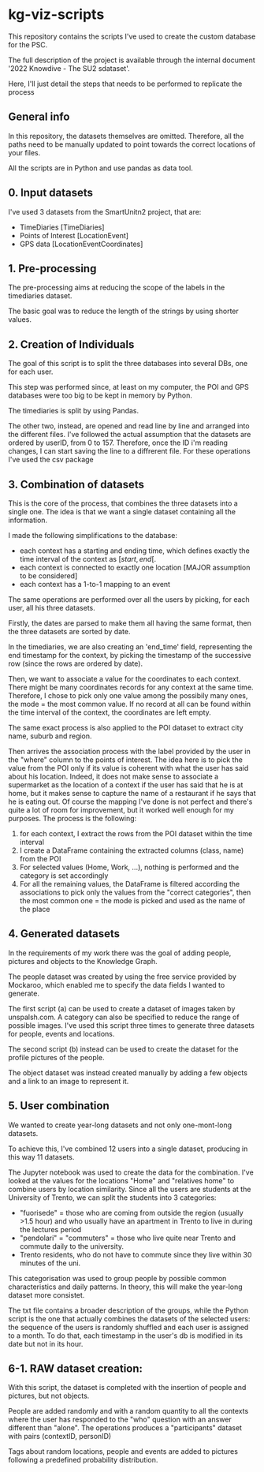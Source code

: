 # kg-viz-scripts

This repository contains the scripts I've used to create the custom database for the PSC.

The full description of the project is available through the internal document '2022 Knowdive - The SU2 sdataset'.

Here, I'll just detail the steps that needs to be performed to replicate the process

## General info

In this repository, the datasets themselves are omitted. Therefore, all the paths need to be manually updated to point towards the correct locations of your files.

All the scripts are in Python and use pandas as data tool.

## 0. Input datasets

I've used 3 datasets from the SmartUnitn2 project, that are:
- TimeDiaries [TimeDiaries]
- Points of Interest [LocationEvent]
- GPS data [LocationEventCoordinates]

## 1. Pre-processing

The pre-processing aims at reducing the scope of the labels in the timediaries dataset.

The basic goal was to reduce the length of the strings by using shorter values.

## 2. Creation of Individuals

The goal of this script is to split the three databases into several DBs, one for each user.

This step was performed since, at least on my computer, the POI and GPS databases were too big to be kept in memory by Python.

The timediaries is split by using Pandas.

The other two, instead, are opened and read line by line and arranged into the different files.
I've followed the actual assumption that the datasets are ordered by userID, from 0 to 157.
Therefore, once the ID i'm reading changes, I can start saving the line to a diffrerent file.
For these operations I've used the csv package

## 3. Combination of datasets

This is the core of the process, that combines the three datasets into a single one. The idea is that we want a single dataset containing all the information.

I made the following simplifications to the database:
- each context has a starting and ending time, which defines exactly the time interval of the context as $[start, end[$.
- each context is connected to exactly one location [MAJOR assumption to be considered]
- each context has a 1-to-1 mapping to an event

The same operations are performed over all the users by picking, for each user, all his three datasets.

Firstly, the dates are parsed to make them all having the same format, then the three datasets are sorted by date.

In the timediaries, we are also creating an 'end_time' field, representing the end timestamp for the context, by picking the timestamp of the successive row (since the rows are ordered by date).

Then, we want to associate a value for the coordinates to each context. There might be many coordinates records for any context at the same time. Therefore, I chose to pick only one value among the possibily many ones, the mode = the most common value. If no record at all can be found within the time interval of the context, the coordinates are left empty.

The same exact process is also applied to the POI dataset to extract city name, suburb and region.

Then arrives the association process with the label provided by the user in the "where" column to the points of interest. The idea here is to pick the value from the POI only if its value is coherent with what the user has said about his location. Indeed, it does not make sense to associate a supermarket as the location of a context if the user has said that he is at home, but it makes sense to capture the name of a restaurant if he says that he is eating out. Of course the mapping I've done is not perfect and there's quite a lot of room for improvement, but it worked well enough for my purposes. The process is the following:
1. for each context, I extract the rows from the POI dataset within the time interval
2. I create a DataFrame containing the extracted columns (class, name) from the POI
3. For selected values (Home, Work, ...), nothing is performed and the category is set accordingly
4. For all the remaining values, the DataFrame is filtered according the associations to pick only the values from the "correct categories", then the most common one = the mode is picked and used as the name of the place

## 4. Generated datasets

In the requirements of my work there was the goal of adding people, pictures and objects to the Knowledge Graph.

The people dataset was created by using the free service provided by Mockaroo, which enabled me to specify the data fields I wanted to generate.

The first script (a) can be used to create a dataset of images taken by unspalsh.com. A category can also be specified to reduce the range of possible images. I've used this script three times to generate three datasets for people, events and locations.

The second script (b) instead can be used to create the dataset for the profile pictures of the people.

The object dataset was instead created manually by adding a few objects and a link to an image to represent it.

## 5. User combination

We wanted to create year-long datasets and not only one-mont-long datasets.

To achieve this, I've combined 12 users into a single dataset, producing in this way 11 datasets.

The Jupyter notebook was used to create the data for the combination. I've looked at the values for the locations "Home" and "relatives home" to combine users by location similarity. Since all the users are students at the University of Trento, we can split the students into 3 categories:
- "fuorisede" = those who are coming from outside the region (usually >1.5 hour) and who usually have an apartment in Trento to live in during the lectures period
- "pendolari" = "commuters" = those who live quite near Trento and commute daily to the university.
- Trento residents, who do not have to commute since they live within 30 minutes of the uni.

This categorisation was used to group people by possible common characteristics and daily patterns. In theory, this will make the year-long dataset more consistet.

The txt file contains a broader description of the groups, while the Python script is the one that actually combines the datasets of the selected users: the sequence of the users is randomly shuffled and each user is assigned to a month. To do that, each timestamp in the user's db is modified in its date but not in its hour.

## 6-1. RAW dataset creation:

With this script, the dataset is completed with the insertion of people and pictures, but not objects. 

People are added randomly and with a random quantity to all the contexts where the user has responded to the "who" question with an answer different than "alone". The operations produces a "participants" dataset with pairs (contextID, personID)

Tags about random locations, people and events are added to pictures following a predefined probability distribution.